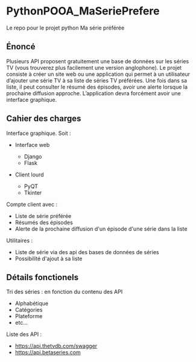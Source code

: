 # PythonPOOA_MaSeriePrefere
Le repo pour le projet python Ma série préférée

## Énoncé
Plusieurs API proposent gratuitement une base de données sur les séries TV (vous trouverez plus facilement une version anglophone).
Le projet consiste à créer un site web ou une application qui permet à un utilisateur d’ajouter une série TV à sa liste de séries TV préférées. Une fois dans sa liste, il peut consulter le résumé des épisodes, avoir une alerte lorsque la prochaine diffusion approche.
L’application devra forcément avoir une interface graphique.

## Cahier des charges
Interface graphique. Soit : 
* Interface web
  * Django
  * Flask

* Client lourd
  * PyQT
  * Tkinter

Compte client avec :
* Liste de série préférée
* Résumés des épisodes
* Alerte de la prochaine diffusion d'un épisode d'une série dans la liste

Utilitaires :
* Liste de série via des api des bases de données de séries
* Possibilité d'ajout à sa liste

## Détails fonctionels
Tri des séries : en fonction du contenu des API
* Alphabétique
* Catégories
* Plateforme
* etc...

Liste des API :
* https://api.thetvdb.com/swagger
* https://api.betaseries.com